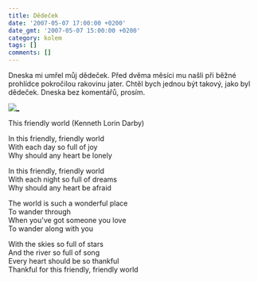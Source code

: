 ```yaml
---
title: Dědeček
date: '2007-05-07 17:00:00 +0200'
date_gmt: '2007-05-07 15:00:00 +0200'
category: kolem
tags: []
comments: []
---
```

<p>Dneska mi umřel můj dědeček. Před dvěma měsíci mu našli při běžné prohlídce pokročilou rakovinu jater. Chtěl bych jednou být takový, jako byl dědeček. Dneska bez komentářů, prosím.</p>
<div >
<a href="/assets/migrated/old-images/_.jpg"><img alt="_" src="/assets/migrated/old-images/_.jpg"></a>
</div>
<p>This friendly world (Kenneth Lorin Darby)</p>
<p class="odsazeny">In this friendly, friendly world<br>With each day so full of joy<br>Why should any heart be lonely</p>
<p class="odsazeny">
In this friendly, friendly world<br>With each night so full of dreams<br>Why should any heart be afraid</p>
<p class="odsazeny">
The world is such a wonderful place<br>To wander through<br>When you've got someone you love<br>To wander along with you</p>
<p class="odsazeny">
With the skies so full of stars<br>And the river so full of song<br>Every heart should be so thankful<br>Thankful for this friendly, friendly world</p>

